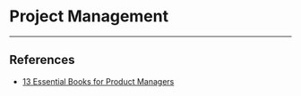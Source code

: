 # Project Management

---

## References

* [13 Essential Books for Product Managers](https://blog.getenjoyhq.com/13-essential-books-for-mid-level-product-managers/)